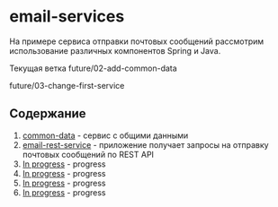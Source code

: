# email-services

На примере сервиса отправки почтовых сообщений рассмотрим использование различных компонентов 
Spring и Java.

Текущая ветка 
future/02-add-common-data

future/03-change-first-service

## Содержание
1. [common-data](https://github.com/alexmnv03/email-services/tree/develop/common-data) - сервис с общими данными
2. [email-rest-service](https://github.com/alexmnv03/java-core/tree/src/main/java) - приложение 
   получает запросы на отправку почтовых сообщений по REST API  
3. [In progress](https) - progress
4. [In progress](https) - progress
5. [In progress](https) - progress
6. [In progress](https) - progress
